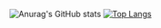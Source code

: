 ![Anurag's GitHub stats](https://github-readme-stats.vercel.app/api?username=kallerdaller&count_private=true&show_icons=true&theme=dark) [![Top Langs](https://github-readme-stats.vercel.app/api/top-langs/?username=kallerdaller)](https://github.com/anuraghazra/github-readme-stats)


